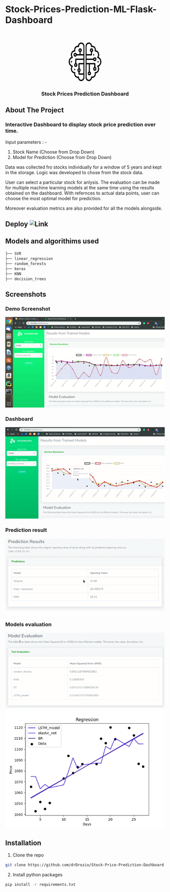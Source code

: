 # Stock-Prices-Prediction-ML-Flask-Dashboard

<!-- PROJECT LOGO -->
<br />
<p align="center">
  <a href="https://github.com/Zeeshanahmad4/BOT--Hydrafacial">
    <img src="https://github.com/Zeeshanahmad4/ML--RMSE-with-graphs/blob/master/digital-brain-ai-machine-learning-artificial-intelligence-512.png" alt="Logo" width="110" height="130">
  </a>
  <h3 align="center">Stock Prices Prediction Dashboard</h3>
</p>


<!-- ABOUT THE PROJECT -->
## About The Project
### Interactive Dashboard to display stock price prediction over time.
Input parameters : -
1. Stock Name (Choose from Drop Down)
2. Model for Prediction (Choose from Drop Down)

Data was collected fro stocks individually for a window of 5 years and kept in the storage. Logic was developed to chose from the stock data.

User can select a particular stock for anlysis. The evaluation can be made for multiple machine learning models at the same time using the results obtained on the dashboard. With refernces to actual data points, user can choose the most optimal model for prediction.

Moreover evaluation metrics are also provided for all the models alongside.

## Deploy ![Link](https://stock-price-predictordashboard.herokuapp.com/)

## Models and algorithims used 

```
├── SVR
├── linear_regression
├── random_forests
├── keras
├── KNN
├── decision_trees

```

## Screenshots
### Demo Screenshot
![Demo](https://github.com/drDrozio/Stock-Price-Prediction-Dashboard/blob/master/pics/ezgif.com-video-to-gif.gif)

### Dashboard
![Output-Data](https://github.com/drDrozio/Stock-Price-Prediction-Dashboard/blob/master/pics/Capture3.PNG)

### Prediction result
![predic](https://github.com/drDrozio/Stock-Price-Prediction-Dashboard/blob/master/pics/Capture1.PNG)

### Models evaluation
![evaluation](https://github.com/drDrozio/Stock-Price-Prediction-Dashboard/blob/master/pics/Capture2.PNG)
![evaluation](https://github.com/drDrozio/Stock-Price-Prediction-Dashboard/blob/master/pics/Plot.png)



## Installation
1. Clone the repo
```sh
git clone https://github.com/drDrozio/Stock-Price-Prediction-Dashboard.git
```

2. Install python packages
```sh
pip install -r requirements.txt
```
